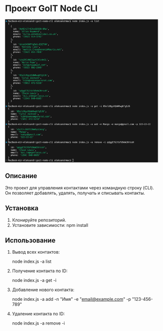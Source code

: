 # Проект GoIT Node CLI

![Результаты выполнения команд](assets/results.png)

## Описание

Это проект для управления контактами через командную строку (CLI). Он позволяет добавлять, удалять, получать и списывать контакты.

## Установка

1. Клонируйте репозиторий.
2. Установите зависимости:
   npm install

## Использование

1. Вывод всех контактов:

   node index.js -a list

2. Получение контакта по ID:

   node index.js -a get -i <contact-id>

3. Добавление нового контакта:

   node index.js -a add -n "Имя" -e "email@example.com" -p "123-456-789"

4. Удаление контакта по ID:

   node index.js -a remove -i <contact-id>
